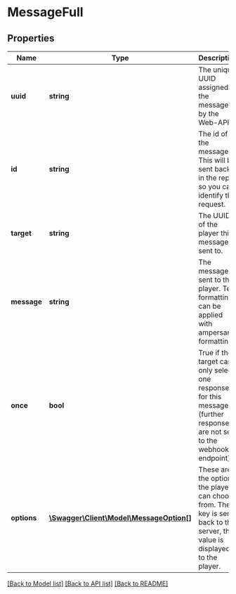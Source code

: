 # MessageFull

## Properties
Name | Type | Description | Notes
------------ | ------------- | ------------- | -------------
**uuid** | **string** | The unique UUID assigned to the message by the Web-API. | [optional] 
**id** | **string** | The id of the message. This will be sent back in the reply, so you can identify the request. | [optional] 
**target** | **string** | The UUID of the player this message is sent to. | [optional] 
**message** | **string** | The message sent to the player. Text formatting can be applied with ampersand formatting. | [optional] 
**once** | **bool** | True if the target can only select one response for this message (further responses are not sent to the webhook endpoint) | [optional] 
**options** | [**\Swagger\Client\Model\MessageOption[]**](MessageOption.md) | These are the options the player can choose from. The key is sent back to the server, the value is displayed to the player. | [optional] 

[[Back to Model list]](../README.md#documentation-for-models) [[Back to API list]](../README.md#documentation-for-api-endpoints) [[Back to README]](../README.md)



